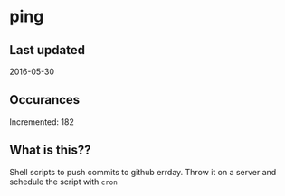 # ping

## Last updated
2016-05-30

## Occurances
Incremented: 182

## What is this?? 
Shell scripts to push commits to github errday. Throw it on a server and schedule the script with `cron`
